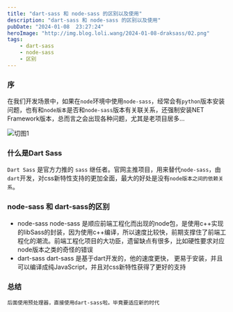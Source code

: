 ```yaml
---
title: "dart-sass 和 node-sass 的区别以及使用"
description: "dart-sass 和 node-sass 的区别以及使用"
pubDate: "2024-01-08  23:27:24"
heroImage: "http://img.blog.loli.wang/2024-01-08-draksass/02.png"
tags:
    - dart-sass
    - node-sass
    - 区别
---
```


### 序

在我们开发场景中，如果在`node`环境中使用`node-sass`，经常会有`python`版本安装问题，也有和`node版本`是否和`node-sass`版本有关联关系，还强制安装NET Framework版本，总而言之会出现各种问题，尤其是老项目居多...


![切图1](http://img.blog.loli.wang/2024-01-08-draksass/01.png)

### 什么是Dart Sass
 
`Dart Sass` 是官方力推的 `sass` 继任者。官网主推项目，用来替代`node-sass`，由`dart`开发，对css新特性支持的更加全面，最大的好处是没有`node版本之间的依赖关系`。


### node-sass 和 dart-sass的区别

 - node-sass
        node-sass 是顺应前端工程化而出现的node包，是使用c++实现的libSass的封装，因为使用c++编译，所以速度比较快，前期支撑住了前端工程化的潮流。前端工程化项目的大功臣，遗留缺点有很多，比如硬性要求对应node版本之类的奇怪的错误
 - dart-sass
        dart-sass 是基于dart开发的，他的速度更快， 更易于安装，并且可以编译成纯JavaScript，并且对css新特性获得了更好的支持



### 总结

    后面使用预处理器，直接使用dart-sass啦。毕竟要适应新的时代


